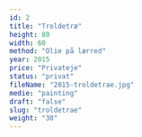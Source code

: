 ```yaml
---
id: 2
title: "Troldetræ"
height: 80
width: 60
method: "Olie på lærred"
year: 2015
price: "Privateje"
status: "privat"
fileName: "2015-troldetrae.jpg"
medie: "painting"
draft: "false"
slug: "troldetrae"
weight: "30"
---
```

